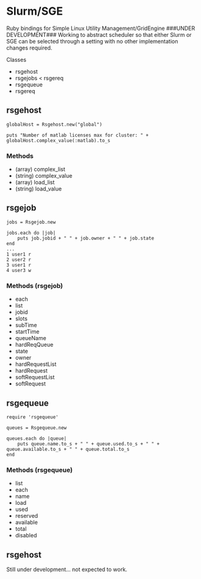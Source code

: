 Slurm/SGE
====

Ruby bindings for Simple Linux Utility Management/GridEngine
###UNDER DEVELOPMENT###
Working to abstract scheduler so that either Slurm or SGE can be selected
through a setting with no other implementation changes required.

Classes

+ rsgehost
+ rsgejobs < rsgereq
+ rsgequeue
+ rsgereq

## rsgehost ##
~~~
globalHost = Rsgehost.new("global")

puts "Number of matlab licenses max for cluster: " + globalHost.complex_value(:matlab).to_s
~~~
### Methods ###
+ (array) complex_list
+ (string) complex_value
+ (array) load_list
+ (string) load_value

## rsgejob ##
~~~
jobs = Rsgejob.new

jobs.each do |job|
    puts job.jobid + " " + job.owner + " " + job.state
end
...
1 user1 r
2 user2 r
3 user1 r
4 user3 w
~~~
### Methods (rsgejob) ###
+ each
+ list
+ jobid
+ slots
+ subTime
+ startTime
+ queueName
+ hardReqQueue
+ state
+ owner
+ hardRequestList
+ hardRequest
+ softRequestList
+ softRequest

## rsgequeue ##
~~~
require 'rsgequeue'

queues = Rsgequeue.new

queues.each do |queue|
    puts queue.name.to_s + " " + queue.used.to_s + " " + queue.available.to_s + " " + queue.total.to_s
end
~~~
### Methods (rsgequeue) ###
+ list
+ each
+ name
+ load
+ used
+ reserved
+ available
+ total
+ disabled

## rsgehost ##
Still under development... not expected to work.
